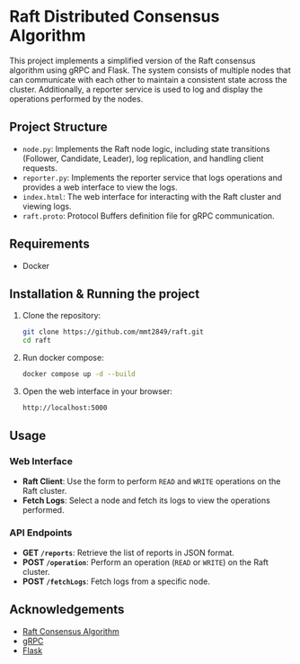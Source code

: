 # Raft Distributed Consensus Algorithm

This project implements a simplified version of the Raft consensus algorithm using gRPC and Flask. The system consists of multiple nodes that can communicate with each other to maintain a consistent state across the cluster. Additionally, a reporter service is used to log and display the operations performed by the nodes.

## Project Structure

- `node.py`: Implements the Raft node logic, including state transitions (Follower, Candidate, Leader), log replication, and handling client requests.
- `reporter.py`: Implements the reporter service that logs operations and provides a web interface to view the logs.
- `index.html`: The web interface for interacting with the Raft cluster and viewing logs.
- `raft.proto`: Protocol Buffers definition file for gRPC communication.

## Requirements

- Docker

## Installation & Running the project

1. Clone the repository:

   ```sh
   git clone https://github.com/mmt2849/raft.git
   cd raft
   ```

2. Run docker compose:

   ```sh
   docker compose up -d --build
   ```

3. Open the web interface in your browser:
   ```sh
   http://localhost:5000
   ```

## Usage

### Web Interface

- **Raft Client**: Use the form to perform `READ` and `WRITE` operations on the Raft cluster.
- **Fetch Logs**: Select a node and fetch its logs to view the operations performed.

### API Endpoints

- **GET `/reports`**: Retrieve the list of reports in JSON format.
- **POST `/operation`**: Perform an operation (`READ` or `WRITE`) on the Raft cluster.
- **POST `/fetchLogs`**: Fetch logs from a specific node.

## Acknowledgements

- [Raft Consensus Algorithm](https://raft.github.io/)
- [gRPC](https://grpc.io/)
- [Flask](https://flask.palletsprojects.com/)
